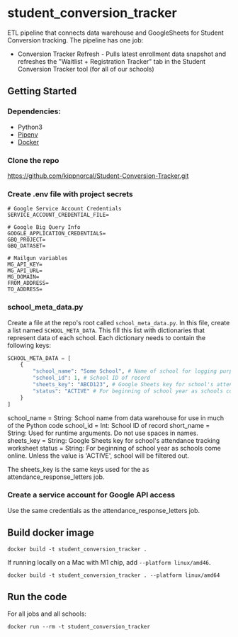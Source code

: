 # student_conversion_tracker
ETL pipeline that connects data warehouse and GoogleSheets for Student Conversion tracking. The pipeline has one job:
* Conversion Tracker Refresh - Pulls latest enrollment data snapshot and refreshes the "Waitlist + Registration Tracker" tab in the Student Conversion Tracker tool (for all of our schools)

## Getting Started

### Dependencies:
* Python3
* [Pipenv](https://pipenv.readthedocs.io/en/latest/)
* [Docker](https://www.docker.com/)


### Clone the repo
https://github.com/kippnorcal/Student-Conversion-Tracker.git


### Create .env file with project secrets

```
# Google Service Account Credentials
SERVICE_ACCOUNT_CREDENTIAL_FILE=

# Google Big Query Info
GOOGLE_APPLICATION_CREDENTIALS=
GBQ_PROJECT=
GBQ_DATASET=

# Mailgun variables
MG_API_KEY=
MG_API_URL=
MG_DOMAIN=
FROM_ADDRESS=
TO_ADDRESS=
```

### school_meta_data.py
Create a file at the repo's root called `school_meta_data.py`. In this file, create a list named `SCHOOL_META_DATA`. This fill this list with dictionaries that represent data of each school. Each dictionary needs to contain the following keys:
```python
SCHOOL_META_DATA = [
    {
        "school_name": "Some School", # Name of school for logging purposes
        "school_id": 1, # School ID of record
        "sheets_key": "ABCD123", # Google Sheets key for school's attendance tracking worksheet
        "status": "ACTIVE" # For beginning of school year as schools come online. Unless the value is 'ACTIVE', school will be filtered out.
    }
]
```

school_name = String: School name from data warehouse for use in much of the Python code
school_id = Int: School ID of record
short_name = String: Used for runtime arguments. Do not use spaces in names.
sheets_key = String: Google Sheets key for school's attendance tracking worksheet
status = String: For beginning of school year as schools come online. Unless the value is 'ACTIVE', school will be 
    filtered out.


The sheets_key is the same keys used for the as attendance_response_letters job.


### Create a service account for Google API access
Use the same credentials as the attendance_response_letters job.


## Build docker image
```
docker build -t student_conversion_tracker .
```
If running locally on a Mac with M1 chip, add `--platform linux/amd46`.

```
docker build -t student_conversion_tracker . --platform linux/amd64
```

## Run the code
For all jobs and all schools:
```
docker run --rm -t student_conversion_tracker
```